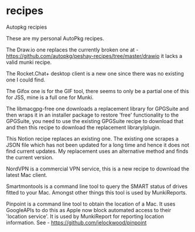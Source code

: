 # recipes
Autopkg recipies

These are my personal AutoPkg recipes.

The Draw.io one replaces the currently broken one at - https://github.com/autopkg/peshay-recipes/tree/master/drawio it lacks a valid munki recipe.

The Rocket.Chat+ desktop client is a new one since there was no existing one I could find.

The Gifox one is for the GIF tool, there seems to only be a partial one of this for JSS, mine is a full one for Munki. 

The libmacgpg-free one downloads a replacement library for GPGSuite and then wraps it in an installer package to restore 'free' functionality to the GPGSuite, you need to use the existing GPGSuite recipe to download that and then this recipe to download the replacement library/plugin.

This Notion recipe replaces an existing one. The existing one scrapes a JSON file which has not been updated for a long time and hence it does not find current updates. My replacement uses an alternative method and finds the current version.

NordVPN is a commercial VPN service, this is a new recipe to download the latest Mac client.

Smartmontools is a command line tool to query the SMART status of drives fitted to your Mac. Amongst other things this tool is used by MunkiReports.

Pinpoint is a command line tool to obtain the location of a Mac. It uses GoogleAPIs to do this as Apple now block automated access to their 'location service'. It is used by MunkiReport for reporting location information. See - https://github.com/jelockwood/pinpoint
